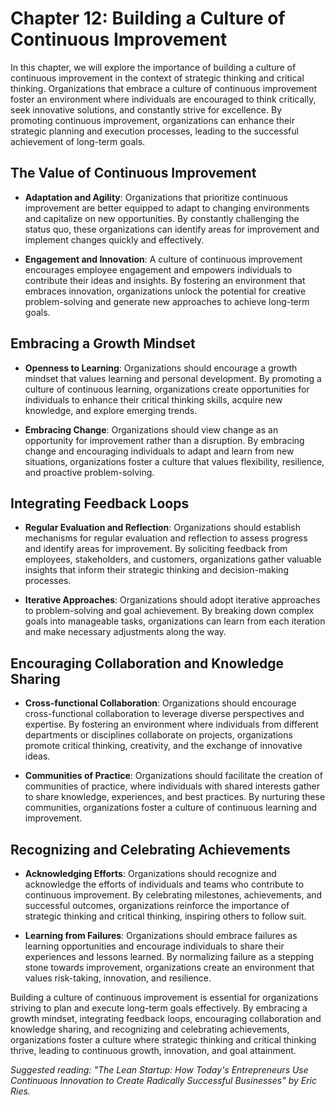 Chapter 12: Building a Culture of Continuous Improvement
========================================================

In this chapter, we will explore the importance of building a culture of continuous improvement in the context of strategic thinking and critical thinking. Organizations that embrace a culture of continuous improvement foster an environment where individuals are encouraged to think critically, seek innovative solutions, and constantly strive for excellence. By promoting continuous improvement, organizations can enhance their strategic planning and execution processes, leading to the successful achievement of long-term goals.

The Value of Continuous Improvement
-----------------------------------

* **Adaptation and Agility**: Organizations that prioritize continuous improvement are better equipped to adapt to changing environments and capitalize on new opportunities. By constantly challenging the status quo, these organizations can identify areas for improvement and implement changes quickly and effectively.

* **Engagement and Innovation**: A culture of continuous improvement encourages employee engagement and empowers individuals to contribute their ideas and insights. By fostering an environment that embraces innovation, organizations unlock the potential for creative problem-solving and generate new approaches to achieve long-term goals.

Embracing a Growth Mindset
--------------------------

* **Openness to Learning**: Organizations should encourage a growth mindset that values learning and personal development. By promoting a culture of continuous learning, organizations create opportunities for individuals to enhance their critical thinking skills, acquire new knowledge, and explore emerging trends.

* **Embracing Change**: Organizations should view change as an opportunity for improvement rather than a disruption. By embracing change and encouraging individuals to adapt and learn from new situations, organizations foster a culture that values flexibility, resilience, and proactive problem-solving.

Integrating Feedback Loops
--------------------------

* **Regular Evaluation and Reflection**: Organizations should establish mechanisms for regular evaluation and reflection to assess progress and identify areas for improvement. By soliciting feedback from employees, stakeholders, and customers, organizations gather valuable insights that inform their strategic thinking and decision-making processes.

* **Iterative Approaches**: Organizations should adopt iterative approaches to problem-solving and goal achievement. By breaking down complex goals into manageable tasks, organizations can learn from each iteration and make necessary adjustments along the way.

Encouraging Collaboration and Knowledge Sharing
-----------------------------------------------

* **Cross-functional Collaboration**: Organizations should encourage cross-functional collaboration to leverage diverse perspectives and expertise. By fostering an environment where individuals from different departments or disciplines collaborate on projects, organizations promote critical thinking, creativity, and the exchange of innovative ideas.

* **Communities of Practice**: Organizations should facilitate the creation of communities of practice, where individuals with shared interests gather to share knowledge, experiences, and best practices. By nurturing these communities, organizations foster a culture of continuous learning and improvement.

Recognizing and Celebrating Achievements
----------------------------------------

* **Acknowledging Efforts**: Organizations should recognize and acknowledge the efforts of individuals and teams who contribute to continuous improvement. By celebrating milestones, achievements, and successful outcomes, organizations reinforce the importance of strategic thinking and critical thinking, inspiring others to follow suit.

* **Learning from Failures**: Organizations should embrace failures as learning opportunities and encourage individuals to share their experiences and lessons learned. By normalizing failure as a stepping stone towards improvement, organizations create an environment that values risk-taking, innovation, and resilience.

Building a culture of continuous improvement is essential for organizations striving to plan and execute long-term goals effectively. By embracing a growth mindset, integrating feedback loops, encouraging collaboration and knowledge sharing, and recognizing and celebrating achievements, organizations foster a culture where strategic thinking and critical thinking thrive, leading to continuous growth, innovation, and goal attainment.

*Suggested reading: "The Lean Startup: How Today's Entrepreneurs Use Continuous Innovation to Create Radically Successful Businesses" by Eric Ries.*
